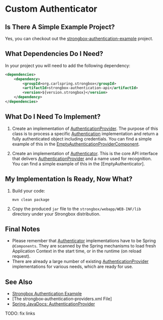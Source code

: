 # Custom Authenticator

## Is There A Simple Example Project?

Yes, you can checkout out the [strongbox-authentication-example] project.

## What Dependencies Do I Need?

In your project you will need to add the following dependency:

```xml
<dependencies>
    <dependency>
        <groupId>org.carlspring.strongbox</groupId>
        <artifactId>strongbox-authentication-api</artifactId>
        <version>${version.strongbox}</version>
    </dependency>
</dependencies>
```

## What Do I Need To Implement?

1. Create an implementation of [AuthenticationProvider]. The purpose of this class is to process a specific 
[Authentication] implementation and return a fully authenticated object including credentials. You can find a simple 
example of this in the [EmptyAuthenticationProviderComponent].

2. Create an implementation of [Authenticator]. This is the core API interface that delivers [AuthenticationProvider]
 and a name used for recognition. You can find a simple example of this in the [EmptyAuthenticator].

## My Implementation Is Ready, Now What?

1. Build your code:

    ```
    mvn clean package
    ```

2. Copy the produced `jar` file to the `strongbox/webapp/WEB-INF/lib` directory under your Strongbox distribution.

## Final Notes

* Please remember that [Authenticator] implementations have to be Spring `@Components`. They are scanned by the Spring
  mechanisms to load fresh Application Context in the start time, or in the runtime (on reload request).
* There are already a large number of existing [AuthenticationProvider] implementations for various needs, which are ready for use. 

## See Also

* [Strongbox Authentication Example](https://github.com/strongbox/strongbox-authentication-example)
* [The strongbox‐authentication‐providers.xml File]
* [Spring JavaDocs: AuthenticationProvider](http://docs.spring.io/spring-security/site/docs/current/apidocs/org/springframework/security/authentication/AuthenticationProvider.html)


[strongbox-authentication-example]: https://github.com/strongbox/strongbox-authentication-example
[AuthenticationProvider]: https://github.com/spring-projects/spring-security/blob/master/core/src/main/java/org/springframework/security/authentication/AuthenticationProvider.java
[Authentication]: https://github.com/spring-projects/spring-security/blob/master/core/src/main/java/org/springframework/security/core/Authentication.java
[EmptyAuthenticationProviderComponent]: https://github.com/strongbox/strongbox-authentication-example/blob/master/src/main/java/org/carlspring/strongbox/authentication/impl/example/EmptyAuthenticationProviderComponent.java
[Authenticator]: https://github.com/strongbox/strongbox/blob/master/strongbox-authentication-api/src/main/java/org/carlspring/strongbox/authentication/api/Authenticator.java

TODO: fix links
